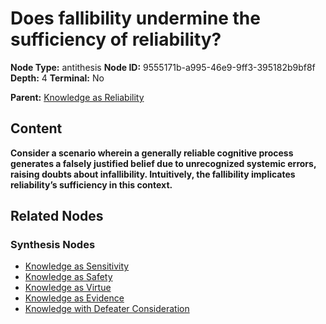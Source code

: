 # Does fallibility undermine the sufficiency of reliability?

**Node Type:** antithesis
**Node ID:** 9555171b-a995-46e9-9ff3-395182b9bf8f
**Depth:** 4
**Terminal:** No

**Parent:** [Knowledge as Reliability](knowledge-as-reliability-synthesis-a47f8b1b-8c2b-41b3-b18b-d4d3f230b342.md)

## Content

**Consider a scenario wherein a generally reliable cognitive process generates a falsely justified belief due to unrecognized systemic errors, raising doubts about infallibility. Intuitively, the fallibility implicates reliability’s sufficiency in this context.**

## Related Nodes

### Synthesis Nodes

- [Knowledge as Sensitivity](knowledge-as-sensitivity-synthesis-79509036-c0bf-4732-8b3e-2478ad484c2d.md)
- [Knowledge as Safety](knowledge-as-safety-synthesis-9e33d0dd-e15e-40b7-8860-3f6d41e3cc4c.md)
- [Knowledge as Virtue](knowledge-as-virtue-synthesis-dbcc3274-db98-4430-bcb6-a9d75c8f01ec.md)
- [Knowledge as Evidence](knowledge-as-evidence-synthesis-3332287e-071b-4471-8573-2b8e31c16620.md)
- [Knowledge with Defeater Consideration](knowledge-with-defeater-consideration-synthesis-cfd97558-851f-4c58-8ebc-2d6ba5253d50.md)
